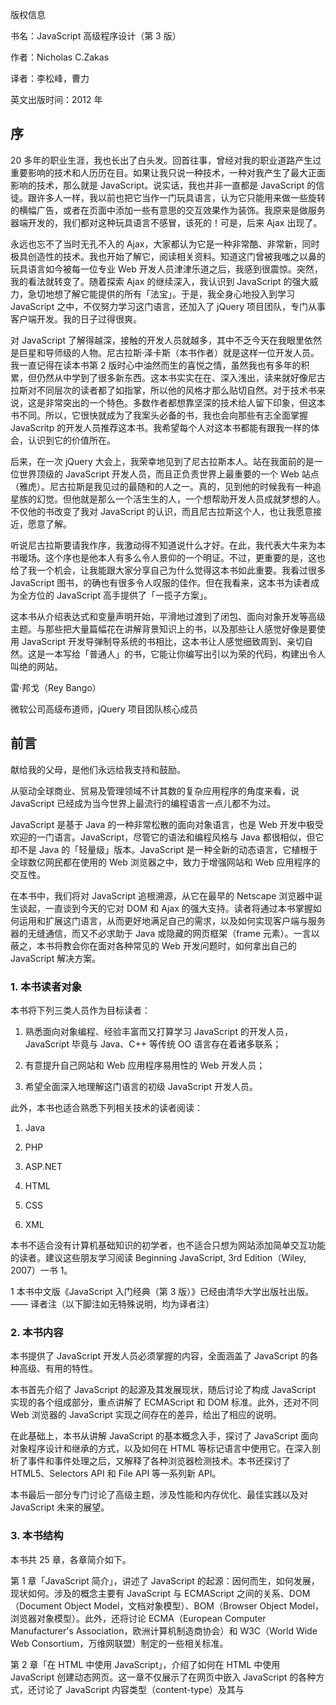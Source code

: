 版权信息

书名：JavaScript 高级程序设计（第 3 版）

作者：Nicholas C.Zakas

译者：李松峰，曹力

英文出版时间：2012 年

## 序

20 多年的职业生涯，我也长出了白头发。回首往事，曾经对我的职业道路产生过重要影响的技术和人历历在目。如果让我只说一种技术，一种对我产生了最大正面影响的技术，那么就是 JavaScript。说实话，我也并非一直都是 JavaScript 的信徒。跟许多人一样，我以前也把它当作一门玩具语言，认为它只能用来做一些旋转的横幅广告，或者在页面中添加一些有意思的交互效果作为装饰。我原来是做服务器端开发的，我们都对这种玩具语言不感冒，该死的！可是，后来 Ajax 出现了。

永远也忘不了当时无孔不入的 Ajax，大家都认为它是一种非常酷、非常新，同时极具创造性的技术。我也开始了解它，阅读相关资料。知道这门曾被我嗤之以鼻的玩具语言如今被每一位专业 Web 开发人员津津乐道之后，我感到很震惊。突然，我的看法就转变了。随着探索 Ajax 的继续深入，我认识到 JavaScript 的强大威力，急切地想了解它能提供的所有「法宝」。于是，我全身心地投入到学习 JavaScript 之中，不仅努力学习这门语言，还加入了 jQuery 项目团队，专门从事客户端开发。我的日子过得很爽。

对 JavaScript 了解得越深，接触的开发人员就越多，其中不乏今天在我眼里依然是巨星和导师级的人物。尼古拉斯·泽卡斯（本书作者）就是这样一位开发人员。我一直记得在读本书第 2 版时心中油然而生的喜悦之情，虽然我也有多年的积累，但仍然从中学到了很多新东西。这本书实实在在、深入浅出，读来就好像尼古拉斯对不同层次的读者都了如指掌，所以他的风格才那么贴切自然。对于技术书来说，这是非常突出的一个特色。多数作者都想靠坚深的技术给人留下印象，但这本书不同。所以，它很快就成为了我案头必备的书，我也会向那些有志全面掌握 JavaScritp 的开发人员推荐这本书。我希望每个人对这本书都能有跟我一样的体会，认识到它的价值所在。

后来，在一次 jQuery 大会上，我荣幸地见到了尼古拉斯本人。站在我面前的是一位世界顶级的 JavaScript 开发人员，而且正负责世界上最重要的一个 Web 站点（雅虎）。尼古拉斯是我见过的最随和的人之一。真的，见到他的时候我有一种追星族的幻觉。但他就是那么一个活生生的人，一个想帮助开发人员成就梦想的人。不仅他的书改变了我对 JavaScript 的认识，而且尼古拉斯这个人，也让我愿意接近，愿意了解。

听说尼古拉斯要请我作序，我激动得不知道说什么才好。在此，我代表大牛来为本书暖场。这个序也是他本人有多么令人景仰的一个明证。不过，更重要的是，这也给了我一个机会，让我能跟大家分享自己为什么觉得这本书如此重要。我看过很多 JavaScript 图书，的确也有很多令人叹服的佳作。但在我看来，这本书为读者成为全方位的 JavaScript 高手提供了「一揽子方案」。

这本书从介绍表达式和变量声明开始，平滑地过渡到了闭包、面向对象开发等高级主题。与那些把大量篇幅花在讲解背景知识上的书，以及那些让人感觉好像是要使用 JavaScript 开发导弹制导系统的书相比，这本书让人感觉细致周到、亲切自然。这是一本写给「普通人」的书，它能让你编写出引以为荣的代码，构建出令人叫绝的网站。

雷·邦戈（Rey Bango）

微软公司高级布道师，jQuery 项目团队核心成员

## 前言

献给我的父母，是他们永远给我支持和鼓励。

从驱动全球商业、贸易及管理领域不计其数的复杂应用程序的角度来看，说 JavaScript 已经成为当今世界上最流行的编程语言一点儿都不为过。

JavaScript 是基于 Java 的一种非常松散的面向对象语言，也是 Web 开发中极受欢迎的一门语言。JavaScript，尽管它的语法和编程风格与 Java 都很相似，但它却不是 Java 的「轻量级」版本。JavaScript 是一种全新的动态语言，它植根于全球数亿网民都在使用的 Web 浏览器之中，致力于增强网站和 Web 应用程序的交互性。

在本书中，我们将对 JavaScript 追根溯源，从它在最早的 Netscape 浏览器中诞生谈起，一直谈到今天的它对 DOM 和 Ajax 的强大支持。读者将通过本书掌握如何运用和扩展这门语言，从而更好地满足自己的需求，以及如何实现客户端与服务器的无缝通信，而又不必求助于 Java 或隐藏的网页框架（frame 元素）。一言以蔽之，本书将教会你在面对各种常见的 Web 开发问题时，如何拿出自己的 JavaScript 解决方案。

### 1. 本书读者对象

本书将下列三类人员作为目标读者：

1. 熟悉面向对象编程、经验丰富而又打算学习 JavaScript 的开发人员，JavaScript 毕竟与 Java、C++ 等传统 OO 语言存在着诸多联系；

2. 有意提升自己网站和 Web 应用程序易用性的 Web 开发人员；

3. 希望全面深入地理解这门语言的初级 JavaScript 开发人员。

此外，本书也适合熟悉下列相关技术的读者阅读：

1. Java

2. PHP

3. ASP.NET

4. HTML

5. CSS

6. XML

本书不适合没有计算机基础知识的初学者，也不适合只想为网站添加简单交互功能的读者。建议这些朋友学习阅读 Beginning JavaScript, 3rd Edition（Wiley, 2007）一书 1。

1 本书中文版《JavaScript 入门经典（第 3 版）》已经由清华大学出版社出版。—— 译者注（以下脚注如无特殊说明，均为译者注）

### 2. 本书内容

本书提供了 JavaScript 开发人员必须掌握的内容，全面涵盖了 JavaScript 的各种高级、有用的特性。

本书首先介绍了 JavaScript 的起源及其发展现状，随后讨论了构成 JavaScript 实现的各个组成部分，重点讲解了 ECMAScript 和 DOM 标准。此外，还对不同 Web 浏览器的 JavaScript 实现之间存在的差异，给出了相应的说明。

在此基础上，本书从讲解 JavaScript 的基本概念入手，探讨了 JavaScript 面向对象程序设计和继承的方式，以及如何在 HTML 等标记语言中使用它。在深入剖析了事件和事件处理之后，又解释了各种浏览器检测技术。本书还探讨了 HTML5、Selectors API 和 File API 等一系列新 API。

本书最后一部分专门讨论了高级主题，涉及性能和内存优化、最佳实践以及对 JavaScript 未来的展望。

### 3. 本书结构

本书共 25 章，各章简介如下。

第 1 章「JavaScript 简介」，讲述了 JavaScript 的起源：因何而生，如何发展，现状如何。涉及的概念主要有 JavaScript 与 ECMAScript 之间的关系、DOM（Document Object Model，文档对象模型）、BOM（Browser Object Model，浏览器对象模型）。此外，还将讨论 ECMA（European Computer Manufacturer's Association，欧洲计算机制造商协会）和 W3C（World Wide Web Consortium，万维网联盟）制定的一些相关标准。

第 2 章「在 HTML 中使用 JavaScript」，介绍了如何在 HTML 中使用 JavaScript 创建动态网页。这一章不仅展示了在网页中嵌入 JavaScript 的各种方式，还讨论了 JavaScript 内容类型（content-type）及其与 <script> 元素的关系。

第 3 章「基本概念」，讨论了 JavaScript 语言的基本概念，包括语法和流控制语句。这一章也分析了 JavaScript 与其他基于 C 的语言在语法上的相同和不同之处，还介绍了与内置操作符有关的类型转换问题。

第 4 章「变量、作用域和内存问题」，探讨了 JavaScript 如何处理其松散类型的变量。这一章还讨论了原始值和引用值之间的差别，以及与变量有关的执行环境的相应内容。最后，通过介绍 JavaScript 的垃圾收集机制，解释了变量在退出作用域时释放其内存的问题。

第 5 章「引用类型」，详尽介绍了 JavaScript 内置的所有引用类型，如 Object 和 Array。这一章对 ECMA-262 规范中描述的每一种引用类型既做了理论上的阐释，又从浏览器实现的角度给出了 介绍。

第 6 章「面向对象的程序设计」，讲述了在 JavaScript 中如何实现面向对象的程序设计。由于 JavaScript 没有类的概念，因此这一章从对象创建和继承的层面上展示了一些流行的技术。此外，这一章还讲解了函数原型的概念，并对函数原型与整个面向对象方法的关系进行了探讨。

第 7 章「函数表达式」，集中介绍了 JavaScript 中最为强大的一个特性 —— 函数表达式。相关的内容涉及闭包、this 对象的角色、模块模式和创建私有对象成员等。

第 8 章「BOM」，介绍 BOM（Browser Object Model，浏览器对象模型），即负责处理与浏览器自身有关的交互操作的对象集合。这一章全面介绍了每一个 BOM 对象，包括 window、document、location、navigator 和 screen。

第 9 章「客户端检测」，讨论了检测客户端机器及其支持特性的各种手段，包括特性检测及用户代理字符串检测的不同技术。这一章还就每种手段的优缺点及适用情形给出了详细说明。

第 10 章「DOM」，介绍 DOM（Document Object Model，文档对象模型），即 DOM1 规定的 JavaScript 中的 DOM 对象。这一章也简要介绍了 XML 及其与 DOM 的关系，为深入探讨所有 DOM 规范及其定义的操作网页的方式奠定了基础。

第 11 章「DOM 扩展」，介绍了其他 API 以及浏览器本身为 DOM 添加的各种功能。涉及内容包括 Selectors API、Element Traversal API 和 HTML5 扩展。

第 12 章「DOM2 和 DOM3」，在前两章的基础上继续探讨了 DOM2 和 DOM3 中新增的 DOM 属性、方法和对象。这一章还讨论了 IE 与其他浏览器的兼容性问题。

第 13 章「事件」，解释了 JavaScript 中事件的本质，对遗留机制的支持，以及 DOM 对事件机制的重新定义。这一章讨论了多种设备，包括 Wii 和 iPhone。

第 14 章「表单脚本」，讲述如何使用 JavaScript 增强表单的交互性，突破浏览器的局限性。这一章的讨论主要围绕单个表单元素如文本框、选择框，以及围绕数据验证和操作展开。

第 15 章「使用 Canvas 绘图」，讨论了 <canvas> 标签以及如何通过它来动态绘图。不仅涵盖 2D 上下文，也将讨论 WebGL（3D）上下文，可以为创建动画和游戏夯实基础。

第 16 章「HTML5 脚本编程」，介绍了 HTML5 规定的 JavaScript API，涉及跨文档传递消息、拖放 API 和以编程方式控制 <audio> 和 <video> 元素，以及管理历史状态。

第 17 章「错误处理与调试」，讨论浏览器如何处理 JavaScript 代码错误，并展示了一些处理错误的方式。这一章针对每种浏览器分别讨论了相应的调试工具和技术，还给出了简化调试工作的建议。

第 18 章「JavaScript 与 XML」，展示了 JavaScript 中用于读取和操作 XML（eXtensible Markup Language，可扩展标记语言）的特性。这一章分析了不同浏览器提供的 XML 支持和对象的差异，给出了编写跨浏览器代码的简易方法。此外，这一章还介绍了用于在客户端转换 XML 数据的 XSLT（eXtensible Stylesheet Language Transformations，可扩展样式表语言转换）技术。

第 19 章「E4X」，讨论了 E4X（ECMAScript for XML，ECMAScript 中的 XML 扩展）；设计 E4X 的出发点是简化 XML 处理任务。这一章探讨了在处理 XML 时，使用 E4X 与使用 DOM 相比有哪些 优势。

第 20 章「JSON」，介绍了作为 XML 替代格式的 JSON，包含浏览器原生支持的 JSON 解析和序列化，以及使用 JSON 时要注意的安全问题。

第 21 章「Ajax 与 Comet」，讲解了常用的 Ajax 技术，包括使用 XMLHttpRequest 对象及 CORS（Cross-Origin Resource Sharing，跨来源资源共享）API 实现跨域 Ajax 通信。这一章展示了浏览器在实现与支持方面存在的差异，同时也给出了一些使用建议。

第 22 章「高级技巧」，深入讲解了一些 JavaScript 中较复杂的模式，包括函数科里化（currying）、部分函数应用和动态函数。这一章还讨论了如何创建自定义的事件框架和使用 ECMAScript 5 创建防篡改对象。

第 23 章「离线应用与客户端存储」，讨论了如何检测应用离线以及在客户端机器中存储数据的各种技术。先从受到最广泛支持的特性 cookie 谈起，继而介绍了新兴的客户端存储技术，如 Web Storage 和 IndexedDB。

第 24 章「最佳实践」，探讨了在企业级环境中使用 JavaScript 的各种方式。其中，着眼于提高可维护性的内容包括编码技巧、格式化和通用编程实践。这一章还介绍了改善代码执行性能及速度优化的一些技术。最后讨论了部署问题，包括如何创建构建过程。

第 25 章「新兴的 API」，介绍了为增强浏览器中的 JavaScript 而创建的新 API。虽然这些 API 还没有得到完整或全面的支持，但它们已经崭露头角，有些浏览器也已经部分地实现了这些 API。这一章的内容主要是 Web 计时和文件 API。

### 4. 使用示例

要运行本书中的示例，需要安装下列软件：

1. Windows XP、Windows 7 或 Mac OS X；

2. Internet Explorer 6 及更高版本、Firefox 2 及更高版本、Opera 9 及更高的版本、Chrome、 Safari 2 及更高版本。

完整的示例源代码可以从 http://www.wrox.com/ 中下载（下载步骤见「源代码」一节）2。

读者也可以在图灵社区（http://www.ituring.com.cn/）本书的页面中免费注册下载。

### 5. 排版约定

为了让读者更好地理解本书内容，同时把握住全书的重点，本书将采用以下排版约定。

1、这种带警告图标的方框样式，表示与上下文相关的重要的、需要牢记的内容。

2、这种带钢笔图标的方框样式，表示与上下文相关的说明、提示、技巧、窍门和背景知识。

正文中的样式说明如下。

1. 新术语及重要的词汇在首次出现时使用加粗字体以示强调；

2. 表示键盘命令组合的方式是 Ctrl+A；

3. 正文中的代码使用等宽字体，如 persistence.properties；

4. 代码有两种样式：

var obj = new Object (); // 大多数示例代码都没有加粗

**var obj = new Object (); // 加粗的代码表示在上下文中特别重要**

### 6. 源代码

在学习本书示例代码时，可以手工敲入所有代码，也可以使用随书的源代码文件。本书所有源代码都可以到 www.wrox.com 中下载。登录该站点后，先找到本书（通过搜索或者图书列表），打开本书页面后，单击其中的 Download Code 链接，就可以下载本书的源代码了 3。对于包含在下载文件中的源代码，书中会添加以下图标：

本书代码示例旁边会附有文件名，从中可以找到对应的代码片段。文件名的格式如下：

代码片段所在的文件名

由于很多书的书名看起来类似，所以更好的方式是通过书的 ISBN 来搜索它。本书原版的 ISBN 是 978-1-118-02669-4。

下载完代码后，请使用解压缩软件将其解压缩。此外，读者也可以登录 Wrox 代码下载主页 www.wrox.com/dynamic/books/download.aspx，查找并下载本书及其他 Wrox 图书的示例代码。

3 翻译本书时，wrox.com 中下载本书代码的短地址为：http://tinyurl.com/projs-3nd-code。

### 7. 勘误信息

您也可以登录图灵社区（http://www.ituring.com.cn/），在本书页面中提交您发现的错误。

我们尽最大努力确保正文和代码没有错误。可是，金无足赤，错误在所难免。如果读者发现我们书中的任何错误，例如错别字或代码片段无法运行等，希望您能及时给我们反馈。您提交的勘误不仅能让其他读者受益，而且也能帮助我们进一步提高图书质量。

本书原版的勘误页面位于 www.wrox.com 中，登录该站点后可以通过搜索或查询图书列表找到本书页面，然后单击页面中的 Errata（勘误）链接。然后可以看到其他读者已经提交并由 Wrox 的编辑发布的勘误信息。另外，在 www.wrox.com/misc-pages/booklist.shtml 页面中也可以找到本书及勘误页面的链接。

如果读者在本书勘误页面中没有发现「你的」错误，麻烦打开 www.wrox.com/contact/techsupport.shtml 页面，填写其中的表单并将错误发送给我们。我们会认真核对您提交的错误，如果错误确实存在，我们将把它补充到本书勘误页面中。同时，也将根据您提供的信息对本书后续版本加以改正。

### 8. p2p.wrox.com

如果您想与本书作者或者其他读者沟通，请加入 P2P 论坛（p2p.wrox.com）。该论坛是基于 Web 的系统，您可以在其中发表与 Wrox 图书及相关技术有关的帖子，并同其他读者或者技术用户交流。论坛提供了一个订阅功能，您可以选择当发表您感兴趣的帖子时通过邮件通知您。Wrox 的作者、编辑、其他行业的专家以及与您正在读同一本书的读者都会出现在这个论坛中。

在 http://p2p.wrox.com 中，有很多论坛不仅对您理解本书有帮助，而且还会对开发应用程序有帮助。要加入这个论坛，请按下面几个步骤进行：

1. 登录到 p2p.wrox.com，单击 Register（注册）链接；

2. 阅读使用条款并单击 Agree（同意）；

3. 完成必填信息和您愿意提供的可选信息，然后单击 Submit（提交）；

4. 随后，您会收到一封电子邮件，其中包含如何验证账号和完成注册过程的信息。

如果不加入 P2P 论坛，虽然也可以阅读其中的帖子，但却不能发表帖子，只有注册后才能发表。

在加入论坛后，既可以发表新帖子也可以回复其他用户的帖子。可以在任何时间上网浏览论坛中的帖子。如果希望将某个论坛中的新帖子通过电子邮件发送给您，请在论坛列表中单击与论坛名相关的 Subscribe to this Forum（订阅这个论坛）图标。

如果想了解有关如何使用 Wrox P2P 的更多信息，请阅读包含论坛规则、P2P 及 Wrox 图书常见问题的 P2P FAQ；要阅读 FAQ，可以在任何 P2P 页面中单击 FAQ 链接。

## 致谢

虽然作者的名字被印在了封面上，但一个人是不可能完成这本书的，我想感谢与出版本书有关的一些人。

首先，感谢 John Wiley & Sons 继续给我写作的机会。当时，出版本书第 1 版时，他们是唯一愿意承担风险的一家出版社。对此，我将永远铭记于心。

感谢 John Wiley & Sons 的编辑人员，特别是 Kevin Kent 和 John Peloquin，他们卓有成效的工作使我保持了坦诚直率的风格，也解决了我在写作期间不断变更内容的问题。

还要感谢对本书草稿给出反馈意见的所有人：Rob Friesel、Sergey Ilinsky、Dan Kielp、Peter-Paul Koch、Jeremy McPeak、Alex Petrescu、Dmitry Soshnikov 和 Juriy「Kangax」Zaytsev。你们的宝贵意见让我自己都为本书感到骄傲。

我想特别感谢 Brendan Eich，感谢他纠正了第 1 章中有关 JavaScript 历史的细节问题。

最后，当然也是非常重要的，感谢 Rey Bango 为本书作序。很高兴在与 Rey 通过网络认识几年之后，终于在 2010 年有缘相见。他是这个行业里真正出色的人，我非常荣幸能请到他为本书作序。

## 关于技术编辑

John Peloquin 是一位有十多年 JavaScript 经验的前端工程师，开发过各种规模的应用。John 拥有加州大学伯克利分校的数学学士学位，目前在一家致力于卫生保健的创业公司担任开发主管。在编辑本书之前，John 编辑过 Jeremy McPeak 的 JavaScript 24-Hour Trainer（Wiley，2010）。编写代码和收集勘误之余，John 经常沉迷于数学、哲学和魔术。

## 目录

序

前言

第 1 章　JavaScript 简介

第 2 章　在 HTML 中使用 JavaScript

第 3 章　基本概念

第 4 章　变量、作用域和内存问题

第 5 章　引用类型

第 6 章　面向对象的程序设计

第 7 章　函数表达式

第 8 章　BOM

第 9 章　客户端检测

第 10 章　DOM

第 11 章　DOM 扩展

第 12 章　DOM2 和 DOM3

第 13 章　事件

第 14 章　表单脚本

第 15 章　使用 Canvas 绘图

第 16 章　HTML5 脚本编程

第 17 章　错误处理与调试

第 18 章　JavaScript 与 XML

第 19 章　E4X

第 20 章　JSON

第 21 章　Ajax 与 Comet

第 22 章　高级技巧

第 23 章　离线应用与客户端存储

第 24 章　最佳实践

第 25 章　新兴的 API

附录 A　ECMAScript Harmony

附录 B　严格模式

附录 C　JavaScript 库

附录 D　JavaScript 工具